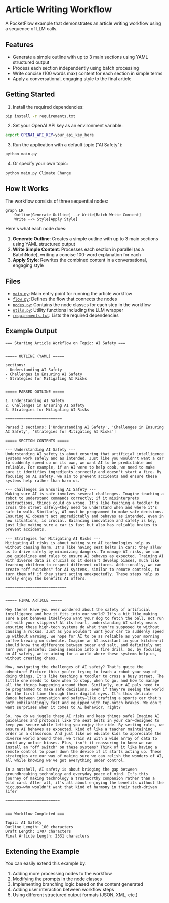 # Article Writing Workflow

A PocketFlow example that demonstrates an article writing workflow using a sequence of LLM calls.

## Features

- Generate a simple outline with up to 3 main sections using YAML structured output
- Process each section independently using batch processing
- Write concise (100 words max) content for each section in simple terms
- Apply a conversational, engaging style to the final article

## Getting Started

1. Install the required dependencies:

```bash
pip install -r requirements.txt
```

2. Set your OpenAI API key as an environment variable:

```bash
export OPENAI_API_KEY=your_api_key_here
```

3. Run the application with a default topic ("AI Safety"):

```bash
python main.py
```

4. Or specify your own topic:

```bash
python main.py Climate Change
```

## How It Works

The workflow consists of three sequential nodes:

```mermaid
graph LR
    Outline[Generate Outline] --> Write[Batch Write Content]
    Write --> Style[Apply Style]
```

Here's what each node does:

1. **Generate Outline**: Creates a simple outline with up to 3 main sections using YAML structured output
2. **Write Simple Content**: Processes each section in parallel (as a BatchNode), writing a concise 100-word explanation for each
3. **Apply Style**: Rewrites the combined content in a conversational, engaging style

## Files

- [`main.py`](./main.py): Main entry point for running the article workflow
- [`flow.py`](./flow.py): Defines the flow that connects the nodes
- [`nodes.py`](./nodes.py): Contains the node classes for each step in the workflow
- [`utils.py`](./utils.py): Utility functions including the LLM wrapper
- [`requirements.txt`](./requirements.txt): Lists the required dependencies

## Example Output

```
=== Starting Article Workflow on Topic: AI Safety ===


===== OUTLINE (YAML) =====

sections:
- Understanding AI Safety
- Challenges in Ensuring AI Safety
- Strategies for Mitigating AI Risks


===== PARSED OUTLINE =====

1. Understanding AI Safety
2. Challenges in Ensuring AI Safety
3. Strategies for Mitigating AI Risks

=========================

Parsed 3 sections: ['Understanding AI Safety', 'Challenges in Ensuring AI Safety', 'Strategies for Mitigating AI Risks']

===== SECTION CONTENTS =====

--- Understanding AI Safety ---
Understanding AI safety is about ensuring that artificial intelligence systems work safely and as intended. Just like you wouldn't want a car to suddenly speed up on its own, we want AI to be predictable and reliable. For example, if an AI were to help cook, we need to make sure it identifies ingredients correctly and doesn't start a fire. By focusing on AI safety, we aim to prevent accidents and ensure these systems help rather than harm us.

--- Challenges in Ensuring AI Safety ---
Making sure AI is safe involves several challenges. Imagine teaching a robot to understand commands correctly; if it misinterprets instructions, things could go wrong. It's like teaching a toddler to cross the street safely—they need to understand when and where it's safe to walk. Similarly, AI must be programmed to make safe decisions. Ensuring AI doesn't act unpredictably and behaves as intended, even in new situations, is crucial. Balancing innovation and safety is key, just like making sure a car is fast but also has reliable brakes to prevent accidents.

--- Strategies for Mitigating AI Risks ---
Mitigating AI risks is about making sure AI technologies help us without causing harm. It's like having seat belts in cars: they allow us to drive safely by minimizing dangers. To manage AI risks, we can use guidelines and rules to ensure AI behaves as expected. Training AI with diverse data is crucial so it doesn't develop biases, much like teaching children to respect different cultures. Additionally, we can create "off switches" for AI systems, similar to remote controls, to turn them off if they start acting unexpectedly. These steps help us safely enjoy the benefits AI offers.

===========================


===== FINAL ARTICLE =====

Hey there! Have you ever wondered about the safety of artificial intelligence and how it fits into our world? It's a bit like making sure a pet behaves itself—you want your dog to fetch the ball, not run off with your slippers! At its heart, understanding AI safety means ensuring these high-tech systems do what they're supposed to without causing a ruckus. Just as you wouldn't want your car to suddenly speed up without warning, we hope for AI to be as reliable as your morning coffee brewing on schedule. Imagine an AI assistant in your kitchen—it should know the difference between sugar and salt, and definitely not turn your peaceful cooking session into a fire drill. So, by focusing on AI safety, we're aiming for a world where these systems help us, without creating chaos.

Now, navigating the challenges of AI safety? That's quite the adventure! Picture this: you're trying to teach a robot your way of doing things. It's like teaching a toddler to cross a busy street. The little one needs to know when to stop, when to go, and how to manage all the things happening around them. Similarly, our AI pals need to be programmed to make safe decisions, even if they're seeing the world for the first time through their digital eyes. It's this delicate dance between innovation and safety—like crafting a sports car that's both exhilaratingly fast and equipped with top-notch brakes. We don't want surprises when it comes to AI behavior, right?

So, how do we juggle these AI risks and keep things safe? Imagine AI guidelines and protocols like the seat belts in your car—designed to keep you secure while letting you enjoy the ride. By setting rules, we ensure AI behaves as expected, kind of like a teacher maintaining order in a classroom. And just like we educate kids to appreciate the diverse world around them, we train AI with a wide array of data to avoid any unfair biases. Plus, isn't it reassuring to know we can install an "off switch" on these systems? Think of it like having a remote control to power down the device if it starts acting up. These strategies are our way of making sure we can relish the wonders of AI, all while knowing we've got everything under control.

In a nutshell, AI safety is about bridging the gap between groundbreaking technology and everyday peace of mind. It's this journey of making technology a trustworthy companion rather than a wild card. After all, it's all about enjoying the benefits without the hiccups—who wouldn't want that kind of harmony in their tech-driven life?

========================


=== Workflow Completed ===

Topic: AI Safety
Outline Length: 100 characters
Draft Length: 1707 characters
Final Article Length: 2531 characters
```

## Extending the Example

You can easily extend this example by:

1. Adding more processing nodes to the workflow
2. Modifying the prompts in the node classes
3. Implementing branching logic based on the content generated
4. Adding user interaction between workflow steps
5. Using different structured output formats (JSON, XML, etc.)
